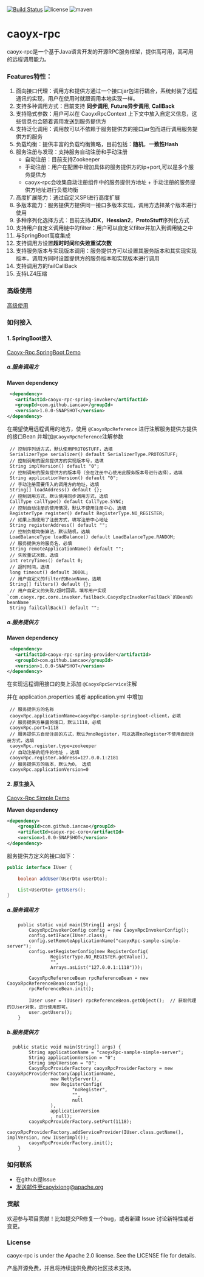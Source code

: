 [![Build Status](https://travis-ci.com/IanCao/caoyx-rpc.svg?branch=master)](https://travis-ci.com/IanCao/caoyx-rpc) 
![license](https://img.shields.io/github/license/IanCao/caoyx-rpc.svg)
![maven](https://img.shields.io/nexus/s/com.github.iancao/caoyx-rpc?server=https%3A%2F%2Foss.sonatype.org)

# caoyx-rpc
caoyx-rpc是一个基于Java语言开发的开源RPC服务框架，提供高可用，高可用的远程调用能力。

### Features特性：
1. 面向接口代理：调用方和提供方通过一个接口jar包进行耦合，系统封装了远程通讯的实现，用户在使用时就跟调用本地实现一样。
2. 支持多种调用方式：目前支持 **同步调用**, **Future异步调用**, **CallBack**
3. 支持隐式参数：用户可以在 CaoyxRpcContext 上下文中放入自定义信息，这些信息也会随着调用发送到服务提供方
4. 支持泛化调用：调用放可以不依赖于服务提供方的接口jar包而进行调用服务提供方的服务
5. 负载均衡：提供丰富的负载均衡策略，目前包括：**随机**，**一致性Hash**
6. 服务注册与发现：支持服务自动注册和手动注册
   - 自动注册：目前支持Zookeeper
   - 手动注册：用户在配置中增加具体的服务提供方的ip+port,可以是多个服务提供方
   - caoyx-rpc会收集自动注册组件中的服务提供方地址 + 手动注册的服务提供方地址进行负载均衡
7. 高度扩展能力：通过自定义SPI进行高度扩展
8. 多版本能力：服务提供方提供同一接口多版本实现，调用方选择某个版本进行使用
9. 多种序列化选择方式：目前支持**JDK**，**Hessian2**，**ProtoStuff**序列化方式
10. 支持用户自定义调用链中的filter：用户可以自定义filter并加入到调用链之中
11. 与SpringBoot高度集成
12. 支持调用方设置**超时时间**和**失败重试次数**
13. 支持服务版本与实现版本调用：服务提供方可以设置其服务版本和其实现实现版本，调用方同时设置提供方的服务版本和实现版本进行调用
14. 支持调用方的failCallBack
15. 支持LZ4压缩


### 高级使用
[高级使用](doc/Advanced_Use.md)

### 如何接入
#### 1. SpringBoot接入

[Caoyx-Rpc SpringBoot Demo](https://github.com/IanCao/caoyx-rpc/tree/master/caoyx-rpc-samples/caoyx-rpc-sample-springboot)
##### a.服务调用方
**Maven dependency**
```xml
 <dependency>
   <artifactId>caoyx-rpc-spring-invoker</artifactId>
   <groupId>com.github.iancao</groupId>
   <version>1.0.0-SNAPSHOT</version>
</dependency>
```
在期望使用远程调用的地方，使用 `@CaoyxRpcReference` 进行注解服务提供方提供的接口Bean
并增加`@CaoyxRpcReference`注解参数

```
 // 控制序列话方式，默认使用PROTOSTUFF，选填
 SerializerType serializer() default SerializerType.PROTOSTUFF;
 // 控制调用的服务提供方的实现版本号，选填
 String implVersion() default "0";
 // 控制调用的服务提供方的版本号（会在注册中心使用此服务版本号进行选择），选填
 String applicationVersion() default "0";
 // 手动注册需要传入的调用方的地址，选填
 String[] loadAddress() default {};
 // 控制调用方式，默认使用同步调用方式，选填
 CallType callType() default CallType.SYNC;
 // 控制自动注册的使用情况，默认不使用注册中心，选填
 RegisterType register() default RegisterType.NO_REGISTER;
 // 如果上面使用了注册方式，填写注册中心地址
 String registerAddress() default "";
 // 控制负载均衡算法，默认随机，选填
 LoadBalanceType loadBalance() default LoadBalanceType.RANDOM;
 // 服务提供方的服务名，必填
 String remoteApplicationName() default "";
 // 失败重试次数，选填
 int retryTimes() default 0;
 // 超时时间，选填
 long timeout() default 3000L;
 // 用户自定义的filter的BeanName，选填
 String[] filters() default {};
 // 用户自定义的失败/超时回调，填写用户实现`com.caoyx.rpc.core.invoker.failback.CaoyxRpcInvokerFailBack`的Bean的beanName
 String failCallBack() default "";
```

##### a.服务提供方
**Maven dependency**

```xml
 <dependency>
   <artifactId>caoyx-rpc-spring-provider</artifactId>
   <groupId>com.github.iancao</groupId>
   <version>1.0.0-SNAPSHOT</version>
</dependency>
```
在实现远程调用接口的类上添加 `@CaoyxRpcService`注解

并在 application.properties 或者 application.yml 中增加

```
 // 服务提供方的名称
 caoyxRpc.applicationName=caoyxRpc-sample-springboot-client，必填
 // 服务提供方暴露的端口，默认1118，必填
 caoyxRpc.port=1118 
 // 服务提供方自动注册的方式，默认为noRegister，可以选择noRegister不使用自动注册方式，选填
 caoyxRpc.register.type=zookeeper
 // 自动注册的组件的地址 ，选填
 caoyxRpc.register.address=127.0.0.1:2181
 // 服务提供方的版本，默认为0， 选填
 caoyxRpc.applicationVersion=0

```

#### 2. 原生接入

[Caoyx-Rpc Simple Demo](https://github.com/IanCao/caoyx-rpc/tree/master/caoyx-rpc-samples/caoyx-rpc-sample-simple)

**Maven dependency**

```xml
<dependency>
    <groupId>com.github.iancao</groupId>
    <artifactId>caoyx-rpc-core</artifactId>
    <version>1.0.0-SNAPSHOT</version>
</dependency>
```

服务提供方定义的接口如下：
```java
public interface IUser {
    
    boolean addUser(UserDto userDto);

    List<UserDto> getUsers();
}
```

##### a.服务调用方


```
    public static void main(String[] args) {
        CaoyxRpcInvokerConfig config = new CaoyxRpcInvokerConfig();
        config.setIFace(IUser.class);
        config.setRemoteApplicationName("caoyxRpc-sample-simple-server");
        config.setRegisterConfig(new RegisterConfig(
                RegisterType.NO_REGISTER.getValue(),
                "",
                Arrays.asList("127.0.0.1:1118")));

        CaoyxRpcReferenceBean rpcReferenceBean = new CaoyxRpcReferenceBean(config);
        rpcReferenceBean.init();

        IUser user = (IUser) rpcReferenceBean.getObject();  // 获取代理的IUser对象，进行使用即可。
        user.getUsers();
    }
```

##### b.服务提供方
```
  public static void main(String[] args) {
        String applicationName = "caoyxRpc-sample-simple-server";
        String applicationVersion = "0";
        String implVersion = "0";
        CaoyxRpcProviderFactory caoyxRpcProviderFactory = new CaoyxRpcProviderFactory(applicationName,
                new NettyServer(),
                new RegisterConfig(
                        "noRegister",
                        "",
                        null
                ),
                applicationVersion
                , null);
        caoyxRpcProviderFactory.setPort(1118);
        caoyxRpcProviderFactory.addServiceProvider(IUser.class.getName(), implVersion, new IUserImpl());
        caoyxRpcProviderFactory.init();
    }
```


### 如何联系
- 在github提Issue
- 发送邮件至caoyixiong@apache.org

### 贡献
欢迎参与项目贡献！比如提交PR修复一个bug，或者新建 Issue 讨论新特性或者变更。

### License
caoyx-rpc is under the Apache 2.0 license. See the LICENSE file for details.

产品开源免费，并且将持续提供免费的社区技术支持。
